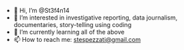 - 👋 Hi, I’m @St3f4n14
- 👀 I’m interested in investigative reporting, data journalism, documentaries, story-telling using coding   
- 🌱 I’m currently learning all of the above
- 📫 How to reach me: stespezzati@gmail.com

<!---
St3f4n14/St3f4n14 is a ✨ special ✨ repository because its `README.md` (this file) appears on your GitHub profile.
You can click the Preview link to take a look at your changes.
--->
